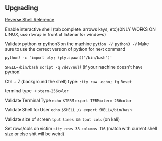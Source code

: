 ## Upgrading

[Reverse Shell Reference](https://delta.navisec.io/reverse-shell-reference/)

Enable interactive shell (tab complete, arrows keys, etc)(ONLY WORKS ON LINUX, use rlwrap in front of listener for windows) 

Validate python or python3 on the machine `python -V python3 -V` Make sure to use the correct version of python for next command 

`python3 -c 'import pty; (pty.spawn)("/bin/bash")'`

`SHELL=/bin/bash script -q /dev/null` (if your machine doesn't have python) 

Ctrl + Z (background the shell) type: `stty raw -echo; fg Reset`

terminal type -> `xterm-256color`

Validate Terminal Type 
`echo $TERM` `export TERM=xterm-256color` 

Validate Shell for User `echo $SHELL // export SHELL=/bin/bash` 

Validate size of screen `tput lines && tput cols` (on kali)

Set rows/cols on victim `stty rows 38 columns 116` (match with current shell size or else shit will be weird)
